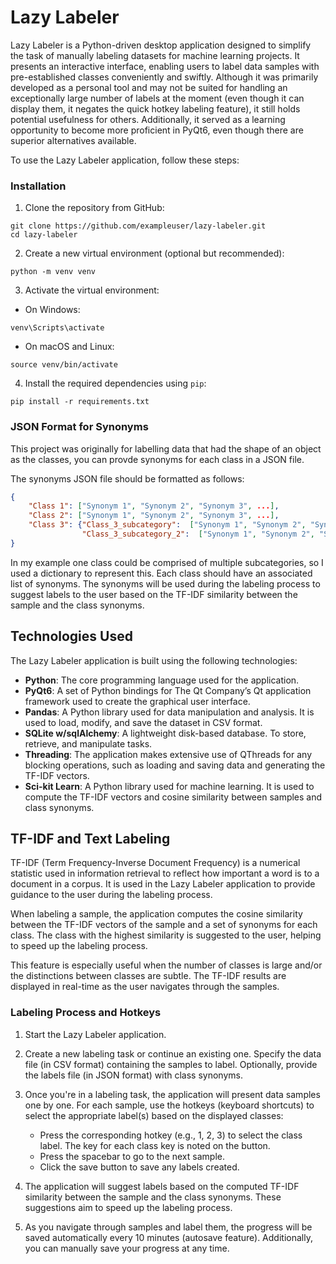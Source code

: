 # Lazy Labeler

Lazy Labeler is a Python-driven desktop application designed to simplify the task of manually labeling datasets for machine learning projects. It presents an interactive interface, enabling users to label data samples with pre-established classes conveniently and swiftly. Although it was primarily developed as a personal tool and may not be suited for handling an exceptionally large number of labels at the moment (even though it can display them, it negates the quick hotkey labeling feature), it still holds potential usefulness for others. Additionally, it served as a learning opportunity to become more proficient in PyQt6, even though there are superior alternatives available.

To use the Lazy Labeler application, follow these steps:

### Installation

1. Clone the repository from GitHub:

```
git clone https://github.com/exampleuser/lazy-labeler.git
cd lazy-labeler
```

2. Create a new virtual environment (optional but recommended):

```
python -m venv venv
```

3. Activate the virtual environment:

- On Windows:

```
venv\Scripts\activate
```

- On macOS and Linux:

```
source venv/bin/activate
```

4. Install the required dependencies using `pip`:

```
pip install -r requirements.txt
```

### JSON Format for Synonyms

This project was originally for labelling data that had the shape of an object as the classes, you can provde synonyms for each class in a JSON file. 

The synonyms JSON file should be formatted as follows:

```json
{
    "Class 1": ["Synonym 1", "Synonym 2", "Synonym 3", ...],
    "Class 2": ["Synonym 1", "Synonym 2", "Synonym 3", ...],
    "Class 3": {"Class_3_subcategory":  ["Synonym 1", "Synonym 2", "Synonym 3", ...],
                "Class_3_subcategory_2":  ["Synonym 1", "Synonym 2", "Synonym 3", ...], ...},
}
```
In my example one class could be comprised of multiple subcategories, so I used a dictionary to represent this.
Each class should have an associated list of synonyms. The synonyms will be used during the labeling process to suggest labels to the user based on the TF-IDF similarity between the sample and the class synonyms.


## Technologies Used

The Lazy Labeler application is built using the following technologies:

- **Python**: The core programming language used for the application.
- **PyQt6**: A set of Python bindings for The Qt Company’s Qt application framework used to create the graphical user interface.
- **Pandas**: A Python library used for data manipulation and analysis. It is used to load, modify, and save the dataset in CSV format.
- **SQLite w/sqlAlchemy**: A lightweight disk-based database. To store, retrieve, and manipulate tasks.
- **Threading**: The application makes extensive use of QThreads for any blocking operations, such as loading and saving data and generating the TF-IDF vectors.
- **Sci-kit Learn**: A Python library used for machine learning. It is used to compute the TF-IDF vectors and cosine similarity between samples and class synonyms.
## TF-IDF and Text Labeling

TF-IDF (Term Frequency-Inverse Document Frequency) is a numerical statistic used in information retrieval to reflect how important a word is to a document in a corpus. It is used in the Lazy Labeler application to provide guidance to the user during the labeling process.

When labeling a sample, the application computes the cosine similarity between the TF-IDF vectors of the sample and a set of synonyms for each class. The class with the highest similarity is suggested to the user, helping to speed up the labeling process. 

This feature is especially useful when the number of classes is large and/or the distinctions between classes are subtle. The TF-IDF results are displayed in real-time as the user navigates through the samples.

### Labeling Process and Hotkeys

1. Start the Lazy Labeler application.

2. Create a new labeling task or continue an existing one. Specify the data file (in CSV format) containing the samples to label. Optionally, provide the labels file (in JSON format) with class synonyms.

3. Once you're in a labeling task, the application will present data samples one by one. For each sample, use the hotkeys (keyboard shortcuts) to select the appropriate label(s) based on the displayed classes:

   - Press the corresponding hotkey (e.g., 1, 2, 3) to select the class label. The key for each class key is noted on the button.
   - Press the spacebar to go to the next sample.
   - Click the save button to save any labels created.
   
4. The application will suggest labels based on the computed TF-IDF similarity between the sample and the class synonyms. These suggestions aim to speed up the labeling process.

5. As you navigate through samples and label them, the progress will be saved automatically every 10 minutes (autosave feature). Additionally, you can manually save your progress at any time.

